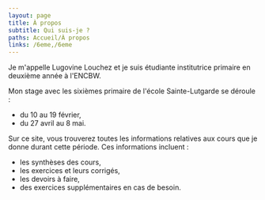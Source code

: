 ```yaml
---
layout: page
title: À propos
subtitle: Qui suis-je ? 
paths: Accueil/À propos
links: /6eme,/6eme
---
```


Je m'appelle Lugovine Louchez et je suis étudiante institutrice primaire en deuxième année à l'ENCBW.

Mon stage avec les sixièmes primaire de l'école Sainte-Lutgarde se déroule :
- du 10 au 19 février,
- du 27 avril au 8 mai.

Sur ce site, vous trouverez toutes les informations relatives aux cours que je donne durant cette période. Ces informations incluent :
- les synthèses des cours,
- les exercices et leurs corrigés,
- les devoirs à faire,
- des exercices supplémentaires en cas de besoin.
